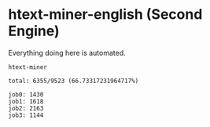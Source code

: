 # htext-miner-english (Second Engine)

Everything doing here is automated.

```
htext-miner

total: 6355/9523 (66.73317231964717%)

job0: 1430
job1: 1618
job2: 2163
job3: 1144
```